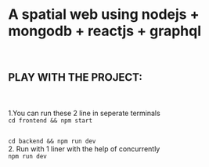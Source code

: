 <h1>A spatial web using nodejs + mongodb + reactjs + graphql</h1></br>
<h2>PLAY WITH THE PROJECT:</h2></br></br>
1.You can run these 2 line in seperate terminals</br>
      <code>cd frontend && npm start</br> 
      <div>cd backend && npm run dev</div></code>
2. Run with 1 liner with the help of concurrently</br>
      <code>npm run dev</code>
